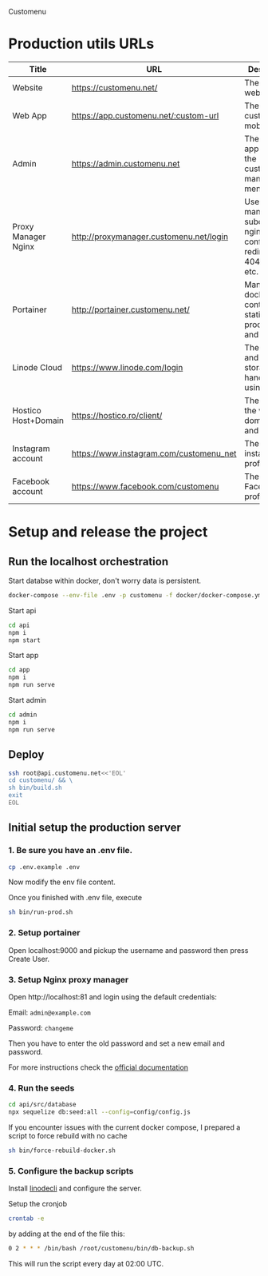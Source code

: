 Customenu

# Production utils URLs

| Title               | URL                                     | Description                                                              |
| ------------------- | --------------------------------------- | ------------------------------------------------------------------------ |
| Website             | https://customenu.net/                  | The main website.                                                        |
| Web App             | https://app.customenu.net/:custom-url   | The customenu mobile app.                                                |
| Admin               | https://admin.customenu.net             | The admin app where the customers manage their menu.                     |
| Proxy Manager Nginx | http://proxymanager.customenu.net/login | Used to manage subdomain, nginx configuration, redirects, 404 page, etc. |
| Portainer           | http://portainer.customenu.net/         | Manage docker containers, statistics, processes and usage.               |
| Linode Cloud        | https://www.linode.com/login            | The server and object storage is handled using Linode.                   |
| Hostico Host+Domain | https://hostico.ro/client/              | The host of the website, domain, email and cPanel.                       |     
| Instagram account   | https://www.instagram.com/customenu_net | The instagram profile.                                                   |
| Facebook account    | https://www.facebook.com/customenu      | The Facebook profile.                                                    |

# Setup and release the project

## Run the localhost orchestration

Start databse within docker, don't worry data is persistent.

```sh
docker-compose --env-file .env -p customenu -f docker/docker-compose.yml -f docker/docker-compose.dev.yml up --build
```

Start api

```sh
cd api
npm i
npm start
```

Start app

```sh
cd app
npm i
npm run serve
```

Start admin

```sh
cd admin
npm i
npm run serve
```


## Deploy

```sh
ssh root@api.customenu.net<<'EOL'
cd customenu/ && \
sh bin/build.sh
exit
EOL
```

## Initial setup the production server

### 1. Be sure you have an .env file.

```sh
cp .env.example .env
```

Now modify the env file content.

Once you finished with .env file, execute

```sh
sh bin/run-prod.sh
```

### 2. Setup portainer

Open localhost:9000 and pickup the username and password then press Create User.

### 3. Setup Nginx proxy manager

Open http://localhost:81 and login using the default credentials:

Email:    `admin@example.com`

Password: `changeme`

Then you have to enter the old password and set a new email and password.

For more instructions check the [official documentation](https://nginxproxymanager.com/setup/#running-the-app)

### 4. Run the seeds

```sh
cd api/src/database
npx sequelize db:seed:all --config=config/config.js
```

If you encounter issues with the current docker compose, I prepared a script to force rebuild with no cache

```sh
sh bin/force-rebuild-docker.sh
```

### 5. Configure the backup scripts

Install [linodecli](https://www.linode.com/docs/products/storage/object-storage/guides/linode-cli#install-and-configure-the-cli) and configure the server.

Setup the cronjob

```sh
crontab -e
```

by adding at the end of the file this:

```sh
0 2 * * * /bin/bash /root/customenu/bin/db-backup.sh
```

This will run the script every day at 02:00 UTC.
